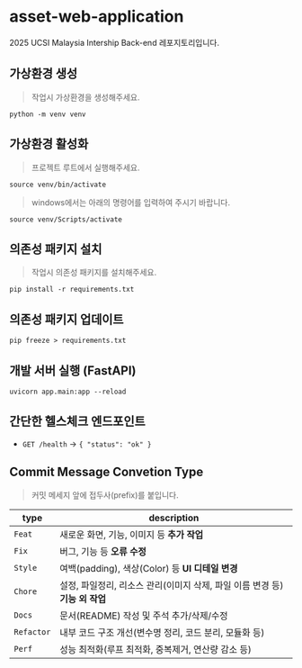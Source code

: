 # asset-web-application
2025 UCSI Malaysia Intership Back-end 레포지토리입니다.


## 가상환경 생성
> 작업시 가상환경을 생성해주세요.
```
python -m venv venv
```

## 가상환경 활성화
> 프로젝트 루트에서 실행해주세요.
```
source venv/bin/activate
```
> windows에서는 아래의 명령어를 입력하여 주시기 바랍니다.
```
source venv/Scripts/activate
```

## 의존성 패키지 설치
> 작업시 의존성 패키지를 설치해주세요.
```
pip install -r requirements.txt
```

## 의존성 패키지 업데이트
```
pip freeze > requirements.txt
```

## 개발 서버 실행 (FastAPI)
```
uvicorn app.main:app --reload
```

## 간단한 헬스체크 엔드포인트
- `GET /health` → `{ "status": "ok" }`

## Commit Message Convetion Type 
> 커밋 메세지 앞에 접두사(prefix)를 붙입니다.

|**type**|**description**|
|--|--|
| `Feat` | 새로운 화면, 기능, 이미지 등 **추가 작업** |
| `Fix` | 버그, 기능 등 **오류 수정** |
| `Style` | 여백(padding), 색상(Color) 등 **UI 디테일 변경** |
| `Chore` | 설정, 파일정리, 리소스 관리(이미지 삭제, 파일 이름 변경 등) **기능 외 작업** |
| `Docs` | 문서(README) 작성 및 주석 추가/삭제/수정 |
| `Refactor` | 내부 코드 구조 개선(변수명 정리, 코드 분리, 모듈화 등) |
| `Perf` | 성능 최적화(루프 최적화, 중복제거, 연산량 감소 등) |
